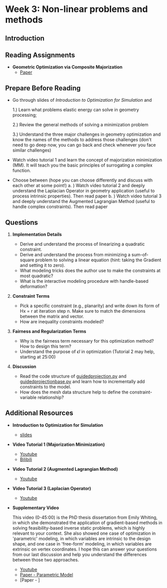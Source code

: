 # Week 3: Non-linear problems and methods

## Introduction


## Reading Assignments

- **Geometric Optimization via Composite Majorization**
  - [Paper](https://www.geometrie.tuwien.ac.at/geom/ig/publications/2014/formfinding22014/formfinding22014.pdf) 



## Prepare Before Reading 

- Go through slides of *Introduction to Optimization for Simulation* and

  1.) Learn what problems elastic energy can solve in geometry processing;

  2.) Review the general methods of solving a minimization problem

  3.) Understand the three major challenges in geometry optimization and know the names of the methods to address those challenges (don't need to go deep now, you can go back and check whenever you face similar challenges) 

- Watch video tutorial 1 and learn the concept of majorization minimization (MM). It will teach you the basic principles of surrogating a complex function.

- Choose between (hope you can choose differently and discuss with each other at some point!)
  a. ) Watch video tutorial 2 and deeply understand the Laplacian Operator in geometry application (useful to process intrinsic properties). Then read paper 
  b. ) Watch video tutorial 3 and deeply understand the Augmented Lagrangian Method (useful to handle complex constraints). Then read paper 

## Questions

1. **Implementation Details**
   - Derive and understand the process of linearizing a quadratic constraint. 
   - Derive and understand the process from minimizing a sum-of-square problem to solving a linear equation (hint: taking the Gradient and setting it to zero).
   - What modeling tricks does the author use to make the constraints at most quadratic?
   - What is the interactive modeling procedure with handle-based deformation?

2. **Constraint Terms**
   - Pick a specific constraint (e.g., planarity) and write down its form of Hx = r at iteration step n. Make sure to match the dimensions between the matrix and vector.
   - How are inequality constraints modeled?
     
3. **Fairness and Regularization Terms**
   - Why is the fairness term necessary for this optimization method? How to design this term?
   - Understand the purpose of *ϵI* in optimization (Tutorial 2 may help, starting at 25:00) 
  
4. **Discussion**
   - Read the code structure of [guidedprojection.py](https://github.com/WWmore/geometrylab/blob/main/optimization/guidedprojection.py) and [guidedprojectionbase.py](https://github.com/WWmore/geometrylab/blob/main/optimization/guidedprojectionbase.py) and learn how to incrementally add constraints to the model.
   - How does the mesh data structure help to define the constraint-variable relationship?

## Additional Resources

- **Introduction to Optimization for Simulation**
  
  - [slides](https://www.cs.columbia.edu/~honglinchen/assets/docs/teaching/SCA2024_intro_to_optimization.pdf)

- **Video Tutorial 1 (Majorization Minimization)**
  
  - [Youtube](https://www.youtube.com/watch?v=2ToL9zUR8ZI&ab_channel=EngineeringEducatorAcademy)
  - [Bilibili](https://www.bilibili.com/video/BV1Zu4y1x7df?spm_id_from=333.788.videopod.sections&vd_source=2685748f21cc03829a6868afaba6584e)
    
- **Video Tutorial 2 (Augmented Lagrangian Method)**

  - [Youtube](https://www.youtube.com/watch?v=7Z1p-cj36_U&ab_channel=KevinTracy)

- **Video Tutorial 3 (Laplacian Operator)**

  - [Youtube](https://www.youtube.com/watch?v=7Z1p-cj36_U&ab_channel=KevinTracy) 
  
- **Supplementary Video**

  This video (0-45:00) is the PhD thesis dissertation from Emily Whiting, in which she demonstrated the application of gradient-based methods in solving feasibility-based inverse static problems, which is highly relevant to your context.
  She also showed one case of optimization in 'parametric' modeling, in which variables are intrinsic to the design shape, and one case in 'free-form' modeling, in which variables are extrinsic on vertex coordinates.
  I hope this can answer your questions from our last discussion and help you understand the differences between those two approaches.

  - [Youtube](https://www.youtube.com/watch?v=1Qs17UCnZfU&t=2980s&ab_channel=EmilyWhiting)
  - [Paper - Parametric Model]()
  - [Paper - ]
    
